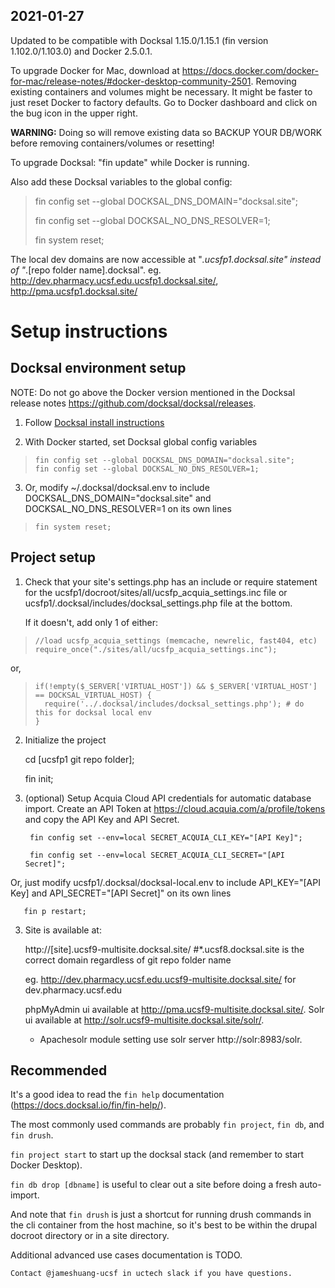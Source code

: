 2021-01-27
----------
Updated to be compatible with Docksal 1.15.0/1.15.1 (fin version 1.102.0/1.103.0) and Docker 2.5.0.1.

To upgrade Docker for Mac, download at https://docs.docker.com/docker-for-mac/release-notes/#docker-desktop-community-2501.
Removing existing containers and volumes might be necessary.
It might be faster to just reset Docker to factory defaults. Go to Docker dashboard and click on the bug icon in the upper right.

**WARNING:** Doing so will remove existing data so BACKUP YOUR DB/WORK before removing containers/volumes or resetting!

To upgrade Docksal: "fin update" while Docker is running.

Also add these Docksal variables to the global config:

>    fin config set --global DOCKSAL_DNS_DOMAIN="docksal.site";
>    
>    fin config set --global DOCKSAL_NO_DNS_RESOLVER=1;
>    
>    fin system reset;

The local dev domains are now accessible at "*.ucsfp1.docksal.site" instead of "*.[repo folder name].docksal".
eg. http://dev.pharmacy.ucsf.edu.ucsfp1.docksal.site/, http://pma.ucsfp1.docksal.site/




# Setup instructions

## Docksal environment setup

NOTE:
Do not go above the Docker version mentioned in the Docksal release notes https://github.com/docksal/docksal/releases.


1. Follow [Docksal install instructions](https://docksal.io/installation)

2. With Docker started, set Docksal global config variables

>     fin config set --global DOCKSAL_DNS_DOMAIN="docksal.site";
>     fin config set --global DOCKSAL_NO_DNS_RESOLVER=1;

3. Or, modify ~/.docksal/docksal.env to include DOCKSAL_DNS_DOMAIN="docksal.site" and DOCKSAL_NO_DNS_RESOLVER=1 on its own lines

>     fin system reset;



## Project setup

1. Check that your site's settings.php has an include or require statement for the ucsfp1/docroot/sites/all/ucsfp_acquia_settings.inc file or ucsfp1/.docksal/includes/docksal_settings.php file at the bottom.

    If it doesn't, add only 1 of either:

>     //load ucsfp_acquia_settings (memcache, newrelic, fast404, etc)
>     require_once("./sites/all/ucsfp_acquia_settings.inc");

  or,
     

>     if(!empty($_SERVER['VIRTUAL_HOST']) && $_SERVER['VIRTUAL_HOST'] == DOCKSAL_VIRTUAL_HOST) {
>       require('../.docksal/includes/docksal_settings.php'); # do this for docksal local env
>     }


2. Initialize the project

    cd [ucsfp1 git repo folder];

    fin init;

3. (optional) Setup Acquia Cloud API credentials for automatic database import. Create an API Token at https://cloud.acquia.com/a/profile/tokens and copy the API Key and API Secret.

   ` fin config set --env=local SECRET_ACQUIA_CLI_KEY="[API Key]";`

   ` fin config set --env=local SECRET_ACQUIA_CLI_SECRET="[API Secret]";`

  Or, just modify ucsfp1/.docksal/docksal-local.env to include API_KEY="[API Key] and API_SECRET="[API Secret]" on its own lines

 `   fin p restart;`

3. Site is available at:

    http://[site].ucsf9-multisite.docksal.site/ #*.ucsf8.docksal.site is the correct domain regardless of git repo folder name

    eg. http://dev.pharmacy.ucsf.edu.ucsf9-multisite.docksal.site/ for dev.pharmacy.ucsf.edu

    phpMyAdmin ui available at http://pma.ucsf9-multisite.docksal.site/.
    Solr ui available at http://solr.ucsf9-multisite.docksal.site/solr/.
      - Apachesolr module setting use solr server http://solr:8983/solr.


## Recommended

It's a good idea to read the `fin help` documentation (https://docs.docksal.io/fin/fin-help/).

The most commonly used commands are probably `fin project`, `fin db`, and `fin drush`.

`fin project start` to start up the docksal stack (and remember to start Docker Desktop).

`fin db drop [dbname]` is useful to clear out a site before doing a fresh auto-import.

And note that `fin drush` is just a shortcut for running drush commands in the cli container from the host machine, so it's best to be within the drupal docroot directory or in a site directory.

Additional advanced use cases documentation is TODO.

	Contact @jameshuang-ucsf in uctech slack if you have questions.